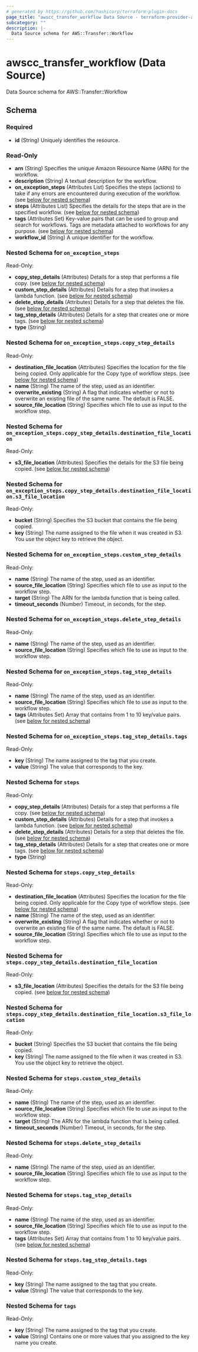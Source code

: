 ```yaml
---
# generated by https://github.com/hashicorp/terraform-plugin-docs
page_title: "awscc_transfer_workflow Data Source - terraform-provider-awscc"
subcategory: ""
description: |-
  Data Source schema for AWS::Transfer::Workflow
---
```


# awscc_transfer_workflow (Data Source)

Data Source schema for AWS::Transfer::Workflow



<!-- schema generated by tfplugindocs -->
## Schema

### Required

- **id** (String) Uniquely identifies the resource.

### Read-Only

- **arn** (String) Specifies the unique Amazon Resource Name (ARN) for the workflow.
- **description** (String) A textual description for the workflow.
- **on_exception_steps** (Attributes List) Specifies the steps (actions) to take if any errors are encountered during execution of the workflow. (see [below for nested schema](#nestedatt--on_exception_steps))
- **steps** (Attributes List) Specifies the details for the steps that are in the specified workflow. (see [below for nested schema](#nestedatt--steps))
- **tags** (Attributes Set) Key-value pairs that can be used to group and search for workflows. Tags are metadata attached to workflows for any purpose. (see [below for nested schema](#nestedatt--tags))
- **workflow_id** (String) A unique identifier for the workflow.

<a id="nestedatt--on_exception_steps"></a>
### Nested Schema for `on_exception_steps`

Read-Only:

- **copy_step_details** (Attributes) Details for a step that performs a file copy. (see [below for nested schema](#nestedatt--on_exception_steps--copy_step_details))
- **custom_step_details** (Attributes) Details for a step that invokes a lambda function. (see [below for nested schema](#nestedatt--on_exception_steps--custom_step_details))
- **delete_step_details** (Attributes) Details for a step that deletes the file. (see [below for nested schema](#nestedatt--on_exception_steps--delete_step_details))
- **tag_step_details** (Attributes) Details for a step that creates one or more tags. (see [below for nested schema](#nestedatt--on_exception_steps--tag_step_details))
- **type** (String)

<a id="nestedatt--on_exception_steps--copy_step_details"></a>
### Nested Schema for `on_exception_steps.copy_step_details`

Read-Only:

- **destination_file_location** (Attributes) Specifies the location for the file being copied. Only applicable for the Copy type of workflow steps. (see [below for nested schema](#nestedatt--on_exception_steps--copy_step_details--destination_file_location))
- **name** (String) The name of the step, used as an identifier.
- **overwrite_existing** (String) A flag that indicates whether or not to overwrite an existing file of the same name. The default is FALSE.
- **source_file_location** (String) Specifies which file to use as input to the workflow step.

<a id="nestedatt--on_exception_steps--copy_step_details--destination_file_location"></a>
### Nested Schema for `on_exception_steps.copy_step_details.destination_file_location`

Read-Only:

- **s3_file_location** (Attributes) Specifies the details for the S3 file being copied. (see [below for nested schema](#nestedatt--on_exception_steps--copy_step_details--destination_file_location--s3_file_location))

<a id="nestedatt--on_exception_steps--copy_step_details--destination_file_location--s3_file_location"></a>
### Nested Schema for `on_exception_steps.copy_step_details.destination_file_location.s3_file_location`

Read-Only:

- **bucket** (String) Specifies the S3 bucket that contains the file being copied.
- **key** (String) The name assigned to the file when it was created in S3. You use the object key to retrieve the object.




<a id="nestedatt--on_exception_steps--custom_step_details"></a>
### Nested Schema for `on_exception_steps.custom_step_details`

Read-Only:

- **name** (String) The name of the step, used as an identifier.
- **source_file_location** (String) Specifies which file to use as input to the workflow step.
- **target** (String) The ARN for the lambda function that is being called.
- **timeout_seconds** (Number) Timeout, in seconds, for the step.


<a id="nestedatt--on_exception_steps--delete_step_details"></a>
### Nested Schema for `on_exception_steps.delete_step_details`

Read-Only:

- **name** (String) The name of the step, used as an identifier.
- **source_file_location** (String) Specifies which file to use as input to the workflow step.


<a id="nestedatt--on_exception_steps--tag_step_details"></a>
### Nested Schema for `on_exception_steps.tag_step_details`

Read-Only:

- **name** (String) The name of the step, used as an identifier.
- **source_file_location** (String) Specifies which file to use as input to the workflow step.
- **tags** (Attributes Set) Array that contains from 1 to 10 key/value pairs. (see [below for nested schema](#nestedatt--on_exception_steps--tag_step_details--tags))

<a id="nestedatt--on_exception_steps--tag_step_details--tags"></a>
### Nested Schema for `on_exception_steps.tag_step_details.tags`

Read-Only:

- **key** (String) The name assigned to the tag that you create.
- **value** (String) The value that corresponds to the key.




<a id="nestedatt--steps"></a>
### Nested Schema for `steps`

Read-Only:

- **copy_step_details** (Attributes) Details for a step that performs a file copy. (see [below for nested schema](#nestedatt--steps--copy_step_details))
- **custom_step_details** (Attributes) Details for a step that invokes a lambda function. (see [below for nested schema](#nestedatt--steps--custom_step_details))
- **delete_step_details** (Attributes) Details for a step that deletes the file. (see [below for nested schema](#nestedatt--steps--delete_step_details))
- **tag_step_details** (Attributes) Details for a step that creates one or more tags. (see [below for nested schema](#nestedatt--steps--tag_step_details))
- **type** (String)

<a id="nestedatt--steps--copy_step_details"></a>
### Nested Schema for `steps.copy_step_details`

Read-Only:

- **destination_file_location** (Attributes) Specifies the location for the file being copied. Only applicable for the Copy type of workflow steps. (see [below for nested schema](#nestedatt--steps--copy_step_details--destination_file_location))
- **name** (String) The name of the step, used as an identifier.
- **overwrite_existing** (String) A flag that indicates whether or not to overwrite an existing file of the same name. The default is FALSE.
- **source_file_location** (String) Specifies which file to use as input to the workflow step.

<a id="nestedatt--steps--copy_step_details--destination_file_location"></a>
### Nested Schema for `steps.copy_step_details.destination_file_location`

Read-Only:

- **s3_file_location** (Attributes) Specifies the details for the S3 file being copied. (see [below for nested schema](#nestedatt--steps--copy_step_details--destination_file_location--s3_file_location))

<a id="nestedatt--steps--copy_step_details--destination_file_location--s3_file_location"></a>
### Nested Schema for `steps.copy_step_details.destination_file_location.s3_file_location`

Read-Only:

- **bucket** (String) Specifies the S3 bucket that contains the file being copied.
- **key** (String) The name assigned to the file when it was created in S3. You use the object key to retrieve the object.




<a id="nestedatt--steps--custom_step_details"></a>
### Nested Schema for `steps.custom_step_details`

Read-Only:

- **name** (String) The name of the step, used as an identifier.
- **source_file_location** (String) Specifies which file to use as input to the workflow step.
- **target** (String) The ARN for the lambda function that is being called.
- **timeout_seconds** (Number) Timeout, in seconds, for the step.


<a id="nestedatt--steps--delete_step_details"></a>
### Nested Schema for `steps.delete_step_details`

Read-Only:

- **name** (String) The name of the step, used as an identifier.
- **source_file_location** (String) Specifies which file to use as input to the workflow step.


<a id="nestedatt--steps--tag_step_details"></a>
### Nested Schema for `steps.tag_step_details`

Read-Only:

- **name** (String) The name of the step, used as an identifier.
- **source_file_location** (String) Specifies which file to use as input to the workflow step.
- **tags** (Attributes Set) Array that contains from 1 to 10 key/value pairs. (see [below for nested schema](#nestedatt--steps--tag_step_details--tags))

<a id="nestedatt--steps--tag_step_details--tags"></a>
### Nested Schema for `steps.tag_step_details.tags`

Read-Only:

- **key** (String) The name assigned to the tag that you create.
- **value** (String) The value that corresponds to the key.




<a id="nestedatt--tags"></a>
### Nested Schema for `tags`

Read-Only:

- **key** (String) The name assigned to the tag that you create.
- **value** (String) Contains one or more values that you assigned to the key name you create.


